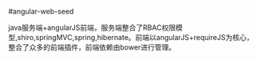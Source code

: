 #angular-web-seed

java服务端+angularJS前端，服务端整合了RBAC权限模型,shiro,springMVC,spring,hibernate。前端以angularJS+requireJS为核心，整合了众多的前端插件，前端依赖由bower进行管理。

